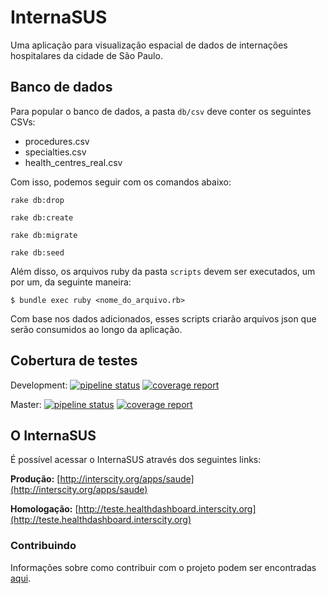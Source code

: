 # InternaSUS

Uma aplicação para visualização espacial de dados de internações hospitalares da cidade de São Paulo.

## Banco de dados

Para popular o banco de dados, a pasta `db/csv` deve conter os seguintes CSVs:  
-  procedures.csv
-  specialties.csv
-  health_centres_real.csv

Com isso, podemos seguir com os comandos abaixo:
```console
rake db:drop
```
```console
rake db:create
```
```console
rake db:migrate
```
```console
rake db:seed
```

Além disso, os arquivos ruby da pasta `scripts` devem ser executados, um por um, da seguinte maneira:

```console
$ bundle exec ruby <nome_do_arquivo.rb>
```
Com base nos dados adicionados, esses scripts criarão arquivos json que serão consumidos ao longo da aplicação.

## Cobertura de testes

Development:
[![pipeline status](https://gitlab.com/interscity/health-dashboard/health-smart-city/badges/development/pipeline.svg)](https://gitlab.com/interscity/health-dashboard/health-smart-city/commits/master)
[![coverage report](https://gitlab.com/interscity/health-dashboard/health-smart-city/badges/development/coverage.svg)](https://gitlab.com/interscity/health-dashboard/health-smart-city/commits/master)

Master:
[![pipeline status](https://gitlab.com/interscity/health-dashboard/health-smart-city/badges/master/pipeline.svg)](https://gitlab.com/interscity/health-dashboard/health-smart-city/commits/master)
[![coverage report](https://gitlab.com/interscity/health-dashboard/health-smart-city/badges/master/coverage.svg)](https://gitlab.com/interscity/health-dashboard/health-smart-city/commits/master)

## O InternaSUS

É possível acessar o InternaSUS através dos seguintes links:

**Produção:** [http://interscity.org/apps/saude](http://interscity.org/apps/saude)

**Homologação:** [http://teste.healthdashboard.interscity.org](http://teste.healthdashboard.interscity.org)

### Contribuindo

Informações sobre como contribuir com o projeto podem ser encontradas [aqui](./CONTRIBUTING.md).

